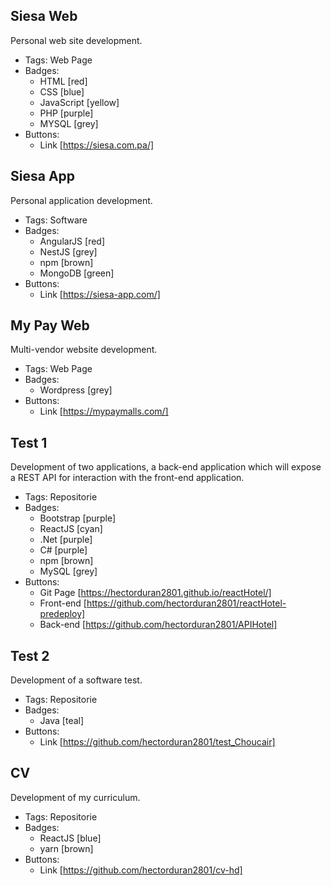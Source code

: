 ## Siesa Web
Personal web site development.
- Tags: Web Page
- Badges:
  - HTML [red]
  - CSS [blue]
  - JavaScript [yellow]
  - PHP [purple]
  - MYSQL [grey]
- Buttons:
  - Link [https://siesa.com.pa/]

## Siesa App
Personal application development.
- Tags: Software
- Badges:
  - AngularJS [red]
  - NestJS [grey]
  - npm [brown]
  - MongoDB [green]
- Buttons:
  - Link [https://siesa-app.com/]

## My Pay Web
Multi-vendor website development.
- Tags: Web Page
- Badges:
  - Wordpress [grey]
- Buttons:
  - Link [https://mypaymalls.com/]

## Test 1
Development of two applications, a back-end application which will expose a REST API for interaction with the front-end application.
- Tags: Repositorie
- Badges:
  - Bootstrap [purple]
  - ReactJS [cyan]
  - .Net [purple] 
  - C# [purple]
  - npm [brown]
  - MySQL [grey]
- Buttons:
  - Git Page [https://hectorduran2801.github.io/reactHotel/]
  - Front-end [https://github.com/hectorduran2801/reactHotel-predeploy]
  - Back-end [https://github.com/hectorduran2801/APIHotel]

## Test 2
Development of a software test.
- Tags: Repositorie
- Badges:
  - Java [teal]
- Buttons:
  - Link [https://github.com/hectorduran2801/test_Choucair]

## CV
Development of my curriculum.
- Tags: Repositorie
- Badges:
  - ReactJS [blue]
  - yarn [brown]
- Buttons:
  - Link [https://github.com/hectorduran2801/cv-hd]